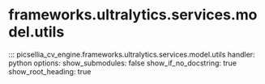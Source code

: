 # frameworks.ultralytics.services.model.utils

::: picsellia_cv_engine.frameworks.ultralytics.services.model.utils
    handler: python
    options:
        show_submodules: false
        show_if_no_docstring: true
        show_root_heading: true
